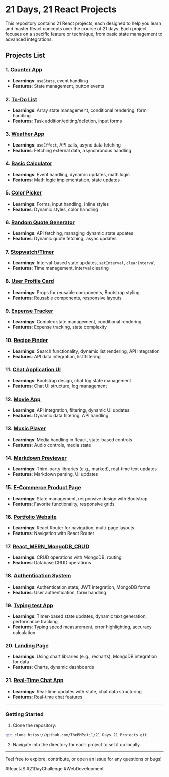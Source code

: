 
# 21 Days, 21 React Projects  

This repository contains 21 React projects, each designed to help you learn and master React concepts over the course of 21 days. Each project focuses on a specific feature or technique, from basic state management to advanced integrations.

## Projects List  

### 1. [Counter App](./Day01/counter_app)  
- **Learnings**: `useState`, event handling  
- **Features**: State management, button events  

### 2. [To-Do List](Day02/to-do-list)  
- **Learnings**: Array state management, conditional rendering, form handling  
- **Features**: Task addition/editing/deletion, input forms  

### 3. [Weather App](Day03/weather_app)  
- **Learnings**: `useEffect`, API calls, async data fetching  
- **Features**: Fetching external data, asynchronous handling  

### 4. [Basic Calculator](Day04/Calculator)  
- **Learnings**: Event handling, dynamic updates, math logic  
- **Features**: Math logic implementation, state updates  

### 5. [Color Picker](Day05/ColourPicker)  
- **Learnings**: Forms, input handling, inline styles  
- **Features**: Dynamic styles, color handling  

### 6. [Random Quote Generator](Day06/Random_Quote_Generator)  
- **Learnings**: API fetching, managing dynamic state updates  
- **Features**: Dynamic quote fetching, async updates  

### 7. [Stopwatch/Timer](Day07/Stop-watch)  
- **Learnings**: Interval-based state updates, `setInterval`, `clearInterval`  
- **Features**: Time management, interval clearing  

### 8. [User Profile Card](Day08/User_Profile)  
- **Learnings**: Props for reusable components, Bootstrap styling  
- **Features**: Reusable components, responsive layouts  

### 9. [Expense Tracker](Day09/expense-tracker)  
- **Learnings**: Complex state management, conditional rendering  
- **Features**: Expense tracking, state complexity  

### 10. [Recipe Finder](Day10/recipe-finder)  
- **Learnings**: Search functionality, dynamic list rendering, API integration  
- **Features**: API data integration, list filtering  

### 11. [Chat Application UI](Day11/Chat-App-UI)  
- **Learnings**: Bootstrap design, chat log state management  
- **Features**: Chat UI structure, log management  

### 12. [Movie App](Day12/movie_finder)  
- **Learnings**: API integration, filtering, dynamic UI updates  
- **Features**: Dynamic data filtering, API handling  

### 13. [Music Player](./music-player)  
- **Learnings**: Media handling in React, state-based controls  
- **Features**: Audio controls, media state  

### 14. [Markdown Previewer](./markdown-previewer)  
- **Learnings**: Third-party libraries (e.g., marked), real-time text updates  
- **Features**: Markdown parsing, UI updates  

### 15. [E-Commerce Product Page](./e-commerce-product-page)  
- **Learnings**: State management, responsive design with Bootstrap  
- **Features**: Favorite functionality, responsive grids  

### 16. [Portfolio Website](./portfolio-website)  
- **Learnings**: React Router for navigation, multi-page layouts  
- **Features**: Navigation with React Router  

### 17. [React_MERN_MongoDB_CRUD](./React_MERN_MongoDB_CRUD)  
- **Learnings**: CRUD operations with MongoDB, routing  
- **Features**: Database CRUD operations  

### 18. [Authentication System](./authentication-system)  
- **Learnings**: Authentication state, JWT integration, MongoDB forms  
- **Features**: User authentication, form handling  

### 19. [Typing test App ](./typing-test)  
- **Learnings**: Timer-based state updates, dynamic text generation, performance tracking
- **Features**: Typing speed measurement, error highlighting, accuracy calculation 

### 20. [Landing Page](./dashboard)  
- **Learnings**: Using chart libraries (e.g., recharts), MongoDB integration for data  
- **Features**: Charts, dynamic dashboards  

### 21. [Real-Time Chat App](./real-time-chat-app)  
- **Learnings**: Real-time updates with state, chat data structuring  
- **Features**: Real-time chat features  
---

### Getting Started  
1. Clone the repository:  
```bash  
git clone https://github.com/TheBMPatil/21_Days_21_Projects.git
```  

2. Navigate into the directory for each project to set it up locally.

---

Feel free to explore, contribute, or open an issue for any questions or bugs!  

#ReactJS #21DayChallenge #WebDevelopment  
